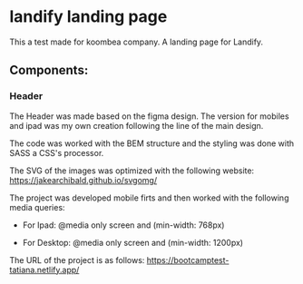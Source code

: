 # landify landing page
This a test made for koombea company. A landing page for Landify.

## Components:

### Header
The Header was made based on the figma design. The version for mobiles and ipad was my own creation following the line of the main design.

The code was worked with the BEM structure and the styling was done with SASS a CSS's processor.

The SVG of the images was optimized with the following website: https://jakearchibald.github.io/svgomg/

The project was developed mobile firts and then worked with the following media queries:

- For Ipad:
@media only screen and (min-width: 768px)

- For Desktop:
@media only screen and (min-width: 1200px)

The URL of the project is as follows:
https://bootcamptest-tatiana.netlify.app/

